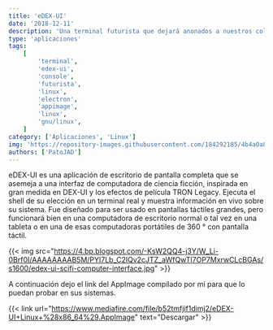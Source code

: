 ```yaml
---
title: 'eDEX-UI'
date: '2018-12-11'
description: 'Una terminal futurista que dejará anonados a nuestros colegas'
type: 'aplicaciones'
tags:
    [
        'terminal',
        'edex-ui',
        'console',
        'futurista',
        'linux',
        'electron',
        'appimage',
        'linux',
        'gnu/linux',
    ]
category: ['Aplicaciones', 'Linux']
img: 'https://repository-images.githubusercontent.com/184292185/4b4a0a80-6b75-11e9-98f6-416ab15aea29'
authors: ['PatoJAD']
---
```


eDEX-UI es una aplicación de escritorio de pantalla completa que se asemeja a una interfaz de computadora de ciencia ficción, inspirada en gran medida en DEX-UI y los efectos de película TRON Legacy. Ejecuta el shell de su elección en un terminal real y muestra información en vivo sobre su sistema. Fue diseñado para ser usado en pantallas táctiles grandes, pero funcionará bien en una computadora de escritorio normal o tal vez en una tableta o en una de esas computadoras portátiles de 360 ° con pantalla táctil.

{{< img src="https://4.bp.blogspot.com/-KsW2QQ4-j3Y/W_Li-0Brf0I/AAAAAAAAB5M/PYI7Lb_C2lQv2cJTZ_aWfQwTl7OP7MxrwCLcBGAs/s1600/edex-ui-scifi-computer-interface.jpg" >}}

A continuación dejo el link del AppImage compilado por mi para que lo puedan probar en sus sistemas.

{{< link url="https://www.mediafire.com/file/b52tmfjif1dimj2/eDEX-UI+Linux+%28x86_64%29.AppImage" text="Descargar" >}}
